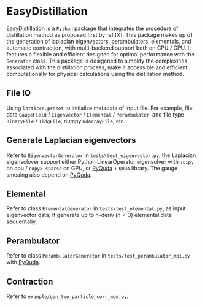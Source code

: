 # EasyDistillation

EasyDistillation is a `Python` package that integrates the procedure of distillation method as proposed first by ref.[X].
This package makes up of the generation of laplacian eigenvectors, perambulators, elementals, and automatic contraction, with multi-backend support both on CPU / GPU.
It features a flexible and efficient designed for optimal performance with the `Generator` class.
This package is desigened to simplify the complexities associated with the distillation process, make it accessible and efficient computationally for physical calculations using 
the distillation method.

## File IO
Using `latticce.preset` to initialize metadata of input file. For example, file data `GaugeField` / `Eigenvector` /  `Elemental` / `Perambulator`. and file type `BinaryFile` / `IldgFile`, numpy `NdarrayFile`, etc.

## Generate Laplacian eigenvectors

Refer to `EigenvectorGenerator` in `tests\test_eigenvector.py`, the Laplacian eigensolover support either Python LinearOperator eigensolver with `scipy` on cpu / `cupyx.sparse` on GPU, or [PyQuda](https://github.com/IHEP-LQCD/PyQuda) + `QUDA` library. The gauge smeaing also depend on  [PyQuda](https://github.com/IHEP-LQCD/PyQuda).

## Elemental

Refer to class `ElementalGenerator` in `tests\test_elemental.py`,  as input eigenvector data, It generate up to n-deriv ($n<3$) elemental data sequentally.

## Perambulator

Refer to class `PerambulatorGenerator` in `tests/test_perambulator_mpi.py` with  [PyQuda](https://github.com/IHEP-LQCD/PyQuda).

## Contraction
Refer to `example/gen_two_particle_corr_mom.py`.

